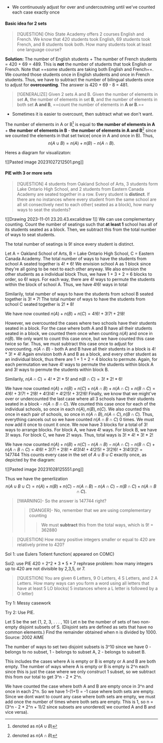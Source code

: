 - We continuously adjust for over and undercoutning until we've counted each case exactly once 
#### Basic idea for 2 sets
> [!QUESTION]
> Ohio State Academy offers 2 courses English and French. We know that 420 students took English, 69 students took French, and 8 students took both. How many students took at least one language course?

**Solution:**
The number of English students + The number of French students = 420 + 69 = 489. This is **not** the number of students that took English or French. Note that ==some students are taking both English and French==. We counted those students once in English students and once in French students. Thus, we have to subtract the number of bilingual students once to adjust for **overcounting**. 
The answer is 420 + 69 - 8 = 481.


> [!GENERALIZE]
> Given 2 sets A and B. Given the number of elements in set **A**, the number of elements in set **B**, and the number of elements in both set **A and B**, ==count the number of elements in **A or B**.==


- Sometimes it is easier to overcount, then subtract what we don't want.

The number of elements in A or B[^1] is equal to **the number of elements in A** + **the number of elements in B** - **the number of elements in A and B**[^2] since we counted the elements in that set twice( once in A and once in B). Thus,
$$
n(A \cup B) = n(A) + n(B) - n(A \cap B). 
$$

Heres a diagram for visualizaton:

![[Pasted image 20231027212501.png]]

[^1]: denoted as $n(A\cup B)$ 
[^2]: denoted as $n(A\cap B)$

#### PIE with 3 or more sets
> [!QUESTION]
> 4 students from Oakland School of Arts, 3 students form Lake Ontario High School, and 2 students from Eastern Canada Academy are seated together in a row. Every student is **distinct**. If there are no instances where every student from the same school are all sit consectively next to each other( seated as a block), how many ways to seat the students?

![[Drawing 2023-11-01 23.20.43.excalidraw 1]]
We can use complementary counting. Count the number of seatings such that **at least 1** school has all of its students seated as a block. Then, we subtract this from the total number of ways to seat students.

The total number of seatings is 9! since every student is distinct.

Let A = Oakland School of Arts, B = Lake Ontario High School, C = Eastern Canada Academy.
The total number of ways to have the students from school A seated together is 4! * 6!
	We envision school A as 1 block since they're all going to be next to each other anyway. We also envision the other students as a individual block
	Thus, we have 1 + 3 + 2 = 6 blocks to order, so 6! ways. For each way, there are 4! ways to permute the students within the block of school A. Thus, we have 4!6! ways in total

Similarily, total number of ways to have the students from school B seated together is 3! * 7!
The total number of ways to have the students from school C seated together is 2! * 8!

We have now counted $n(A) + n(B) + n(C) = 4!6! + 3!7! + 2!8!$

However, we overcounted the cases where two schools have their students seated in a block.
For the case where both A and B have all their students seated in a block, we counted them once when counting $n(A)$ and once in $n(B)$. We only want to count this case once, but we have counted this case twice so far. Thus, we must subtract this case once to adjust for overcounting. 
$n(A \cap B)$ - both A and B have all their students in a block is 4! * 3! * 4!
	Again envision both A and B as a block, and every other student as an individual block, thus there are 1 + 1 + 2 = 4 blocks to permute. Again, for each permutation we have 4! ways to permute the students within block A and 3! ways to permute the students within block B. 

Similarily, $n(A \cap C) = 4! * 2! * 5!$ and $n(B \cap C) = 3! * 2! * 6!$

We have now counted $n(A) + n(B) + n(C) + n(A \cap B) + n(A \cap C) + n(B \cap C) = 4!6! + 3!7! + 2!8! + 4!3!4! + 4!2!5! + 3!2!6!$ 
Finally, we know that we might've over or undercounted the last case where all 3 schools have their students seated in a block - $n(A \cap B \cap C)$. We counted this case once for each of the individual schools, so once in each $n(A), n(B), n(C)$.
We also counted this once in each pair of schools, so once in $n(A \cap B), n(A \cap C), n(B \cap C).$
Thus, everything cancels out so we have counted $n(A \cap B \cap C)$ 0 times. We must now add it once to count it once. 
	We now have 3 blocks for a total of 3! ways to arrange blocks. For block A, we have 4! ways. For block B, we have 3! ways. For block C, we have 2! ways. Thus, total ways is 3! * 4! * 3! * 2!

We have now counted $n(A) + n(B) + n(C) - n(A \cap B)-n(A \cap C)-n(B \cap C) + n(A \cap B \cap C) = 4!6! + 3!7! + 2!8! + 4!3!4! + 4!2!5! + 3!2!6! + 3!4!3!2! = 147744$
This counts every case in the set of $A \cup B \cup C$ exactly once, as depicted by the diagram:

![[Pasted image 20231028125551.png]]

Thus we have the generlization
$$
n(A \cup B \cup C) = n(A) + n(B) + n(C) - n(A \cap B)-n(A \cap C)-n(B \cap C) + n(A \cap B \cap C). 
$$

> [!WARNING]- So the answer is 147744 right? 
> >[!DANGER]- No, remember that we are using complementary counting
> > > We must **subtract** this from the total ways, which is 9! = 362880


> [!QUESTION]
> How many positive integers smaller or equal to 420 are relatively prime to 420?

Sol 1: use Eulers Totient function( appeared on COMC)

Sol2: use PIE 420 = 2^2 * 3 * 5 * 7
rephrase problem: how many integers up to 420 are not divisible by 2,3,5, or 7.



> [!QUESTION]
> You are given 6 Letters, 9 O Letters, 4 S Letters, and 2 A Letters.
> How many ways can you form a word using all letters that have at least 5 LO blocks( 5 instances where a L letter is followed by a O letter)
> 

Try 1: Messy casework

Try 2: Use PIE.




Let S be the set {1, 2, 3, . . . , 10} Let n be the number of sets of
two non-empty disjoint subsets of S. (Disjoint sets are defined as sets that have no
common elements.) Find the remainder obtained when n is divided by 1000.
Source: 2002 AIME


The number of ways to set two disjoint subsets is 3^10 since we have 0 - belongs to no subset, 1 - belongs to subset A, 2 - belongs to subset B.

This includes the cases where A is empty or B is empty or A and B are both empty. The number of ways where A is empty or B is empty is 2^n each since this is just the case where we only construct 1 subset, so we subtract this from our total to get 3^n - 2 * 2^n. 

We have counted the case where both A and B are empty once in 3^n and once in each 2^n. So we have 1-(1+1) = -1 case where both sets are empty. Since we dont want to count any case where both sets are empty, we must add once the number of times where both sets are empty. This is 1, so n = (3^n - 2 * 2^n + 1)/2 since subsets are unordered( we counted A and B and vice versa).

